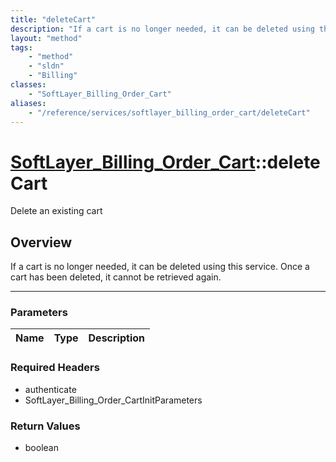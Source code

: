 ```yaml
---
title: "deleteCart"
description: "If a cart is no longer needed, it can be deleted using this service. Once a cart has been deleted, it cannot be retrieve... "
layout: "method"
tags:
    - "method"
    - "sldn"
    - "Billing"
classes:
    - "SoftLayer_Billing_Order_Cart"
aliases:
    - "/reference/services/softlayer_billing_order_cart/deleteCart"
---
```

# [SoftLayer_Billing_Order_Cart](/reference/services/SoftLayer_Billing_Order_Cart)::deleteCart

Delete an existing cart


## Overview 
If a cart is no longer needed, it can be deleted using this service. Once a cart has been deleted, it cannot be retrieved again. 

-----

### Parameters 
|Name | Type | Description |
| --- | --- | --- |


### Required Headers
* authenticate
* SoftLayer_Billing_Order_CartInitParameters


### Return Values
* boolean




